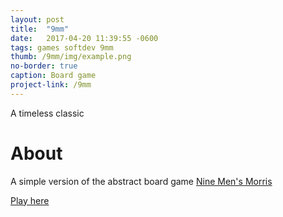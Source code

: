 ```yaml
---
layout: post
title:  "9mm"
date:   2017-04-20 11:39:55 -0600
tags: games softdev 9mm
thumb: /9mm/img/example.png
no-border: true
caption: Board game
project-link: /9mm
---
```

A timeless classic<!--more-->

# About
A simple version of the abstract board game <a href="https://en.wikipedia.org/wiki/Nine_Men%27s_Morris" target="_blank">Nine Men's Morris</a>


<div>
<a href="//gotankersley.github.io/9mm/">Play here</a>
</div>

